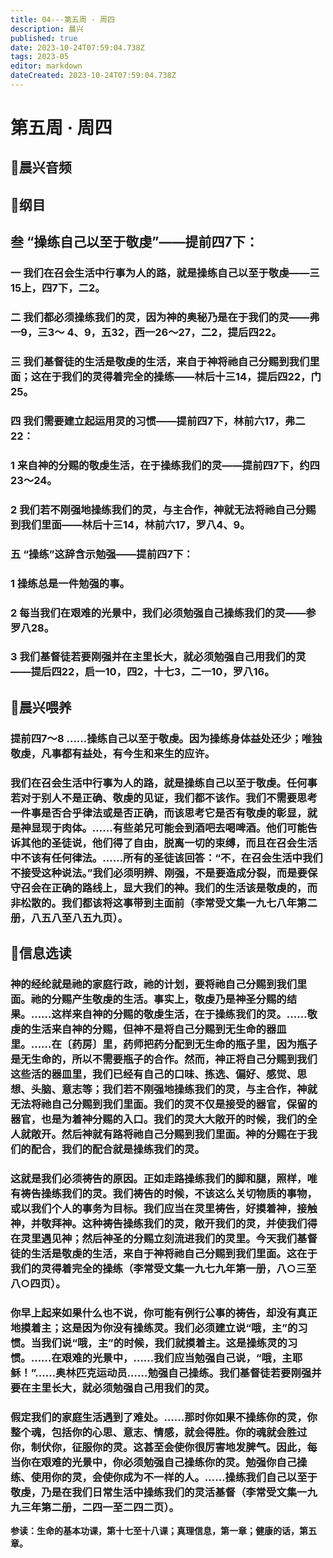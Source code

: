 ```yaml
---
title: 04---第五周 · 周四
description: 晨兴
published: true
date: 2023-10-24T07:59:04.738Z
tags: 2023-05
editor: markdown
dateCreated: 2023-10-24T07:59:04.738Z
---
```


# 第五周 · 周四
## 🎵晨兴音频

## 📖纲目

## 叁  “操练自己以至于敬虔”——提前四7下：

### 一  我们在召会生活中行事为人的路，就是操练自己以至于敬虔——三15上，四7下，二2。

### 二  我们都必须操练我们的灵，因为神的奥秘乃是在于我们的灵——弗一9，三3～ 4、9，五32，西一26～27，二2，提后四22。

### 三  我们基督徒的生活是敬虔的生活，来自于神将祂自己分赐到我们里面；这在于我们的灵得着完全的操练——林后十三14，提后四22，门25。

### 四  我们需要建立起运用灵的习惯——提前四7下，林前六17，弗二22：

### 1  来自神的分赐的敬虔生活，在于操练我们的灵——提前四7下，约四23～24。

### 2  我们若不刚强地操练我们的灵，与主合作，神就无法将祂自己分赐到我们里面——林后十三14，林前六17，罗八4、9。

### 五  “操练”这辞含示勉强——提前四7下：

### 1  操练总是一件勉强的事。

### 2  每当我们在艰难的光景中，我们必须勉强自己操练我们的灵——参罗八28。

### 3  我们基督徒若要刚强并在主里长大，就必须勉强自己用我们的灵——提后四22，启一10，四2，十七3，二一10，罗八16。

## 📖晨兴喂养

### **提前四7～8    ……操练自己以至于敬虔。因为操练身体益处还少；唯独敬虔，凡事都有益处，有今生和来生的应许。**

### 我们在召会生活中行事为人的路，就是操练自己以至于敬虔。任何事若对于别人不是正确、敬虔的见证，我们都不该作。我们不需要思考一件事是否合乎律法或是否正确，而该思考它是否有敬虔的彰显，就是神显现于肉体。……有些弟兄可能会到酒吧去喝啤酒。他们可能告诉其他的圣徒说，他们得了自由，脱离一切的束缚，而且在召会生活中不该有任何律法。……所有的圣徒该回答：“不，在召会生活中我们不接受这种说法。”我们必须明辨、刚强，不是要造成分裂，而是要保守召会在正确的路线上，显大我们的神。我们的生活该是敬虔的，而非松散的。我们都该将这事带到主面前（李常受文集一九七八年第二册，八五八至八五九页）。

## 📖信息选读

### 神的经纶就是祂的家庭行政，祂的计划，要将祂自己分赐到我们里面。祂的分赐产生敬虔的生活。事实上，敬虔乃是神圣分赐的结果。……这样来自神的分赐的敬虔生活，在于操练我们的灵。……敬虔的生活来自神的分赐，但神不是将自己分赐到无生命的器皿里。……在〔药房〕里，药师把药分配到无生命的瓶子里，因为瓶子是无生命的，所以不需要瓶子的合作。然而，神正将自己分赐到我们这些活的器皿里，我们已经有自己的口味、拣选、偏好、感觉、思想、头脑、意志等；我们若不刚强地操练我们的灵，与主合作，神就无法将祂自己分赐到我们里面。我们的灵不仅是接受的器官，保留的器官，也是为着神分赐的入口。我们的灵大大敞开的时候，我们的全人就敞开。然后神就有路将祂自己分赐到我们里面。神的分赐在于我们的配合，我们的配合就是操练我们的灵。

### 这就是我们必须祷告的原因。正如走路操练我们的脚和腿，照样，唯有祷告操练我们的灵。我们祷告的时候，不该这么关切物质的事物，或以我们个人的事务为目标。我们应当在灵里祷告，好摸着神，接触神，并敬拜神。这种祷告操练我们的灵，敞开我们的灵，并使我们得在灵里遇见神；然后神圣的分赐立刻流进我们的灵里。今天我们基督徒的生活是敬虔的生活，来自于神将祂自己分赐到我们里面。这在于我们的灵得着完全的操练（李常受文集一九七九年第一册，八○三至八○四页）。

### 你早上起来如果什么也不说，你可能有例行公事的祷告，却没有真正地摸着主；这是因为你没有操练灵。我们必须建立说“哦，主”的习惯。当我们说“哦，主”的时候，我们就摸着主。这是操练灵的习惯。……在艰难的光景中，……我们应当勉强自己说，“哦，主耶稣！”……奥林匹克运动员……勉强自己操练。我们基督徒若要刚强并要在主里长大，就必须勉强自己用我们的灵。

### 假定我们的家庭生活遇到了难处。……那时你如果不操练你的灵，你整个魂，包括你的心思、意志、情感，就会得胜。你的魂就会胜过你，制伏你，征服你的灵。这甚至会使你很厉害地发脾气。因此，每当你在艰难的光景中，你必须勉强自己操练你的灵。勉强你自己操练、使用你的灵，会使你成为不一样的人。……操练我们自己以至于敬虔，乃是在我们日常生活中操练我们的灵活基督（李常受文集一九九三年第二册，二四一至二四二页）。

**参读：生命的基本功课，第十七至十八课；真理信息，第一章；健康的话，第五章。**
<!-- Google tag (gtag.js) -->
<script async src="https://www.googletagmanager.com/gtag/js?id=G-1P8709Z16T"></script>
<script>
  window.dataLayer = window.dataLayer || [];
  function gtag(){dataLayer.push(arguments);}
  gtag('js', new Date());

  gtag('config', 'G-1P8709Z16T');
</script>
